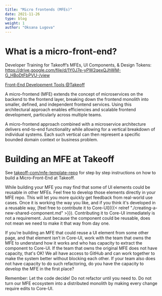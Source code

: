 ```yaml
---
title: "Micro frontends (MFEs)"
date: 2021-11-26
type: blog
weight: 1
author: "Oksana Lugova"
---
```


# What is a micro-front-end?
Developer Training for Takeoff’s MFEs, UI Components, & Design Tokens: https://drive.google.com/file/d/1Y0J7e-yPW2qexQJhWM-G_HBoDtFbPVU-/view

[Front-End Development Tools @Takeoff](https://docs.google.com/presentation/d/1bQMZBqzLIax3ZwlZb0m7mm0DN9zz8dxfHe-gNQ5S-bA/edit#slide=id.g5f38c73c69_0_198)

A micro-frontend (MFE) extends the concept of microservices on the backend to the frontend layer, breaking down the frontend monolith into smaller, defined, and independent frontend services. Using this architectural approach enables efficiencies and scalable frontend development, particularly across multiple teams.

A micro-frontend approach combined with a microservice architecture delivers end-to-end functionality while allowing for a vertical breakdown of individual systems. Each such vertical can then represent a specific bounded domain context or business problem.

# Building an MFE at Takeoff
See [takeoff-com/mfe-template-repo](https://github.com/takeoff-com/mfe-template-repo) for step by step instructions on how to build a Micro-Front-End at Takeoff.

While building your MFE you may find that some of UI elements could be reusable in other MFEs. Feel free to develop those elements directly in your MFE repo. This will let you more quickly get feedback from real-world use cases. Once it is working the way you like, and if you think it's developed in a reusable way, [feel free to contribute it to Core-UI]({{< relref "./creating-a-new-shared-component.md" >}}). Contributing it to Core-UI immediately is not a requirement. Just because the component could be reusable, does not mean we need to make it that way from day one.

If you’re building an MFE that could reuse a UI element from some other page, and that element isn’t in Core-UI, work with the team that owns the MFE to understand how it works and who has capacity to extract the component to Core-UI. If the team that owns the original MFE does not have capacity, that's OK! We all have access to GitHub and can work together to make the system better without blocking each other. If your team also does not have capacity to do such refactoring, do you have the capacity to develop the MFE in the first place?

Remember: Let the code decide! Do not refactor until you need to. Do not turn our MFE ecosystem into a distributed monolith by making every change require edits to Core-UI.
